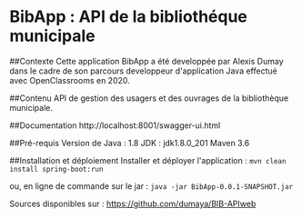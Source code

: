 # BibApp : API de la bibliothéque municipale

##Contexte
Cette application BibApp a été developpée par Alexis Dumay dans le cadre de son parcours developpeur d'application Java effectué avec OpenClassrooms en 2020.

##Contenu
API de gestion des usagers et des ouvrages de la bibliothèque municipale.

##Documentation
http://localhost:8001/swagger-ui.html

##Pré-requis
Version de Java : 1.8
JDK : jdk1.8.0_201
Maven 3.6

##Installation et déploiement
Installer et déployer l'application :
`mvn clean install spring-boot:run`

ou, en ligne de commande sur le jar : `java -jar BibApp-0.0.1-SNAPSHOT.jar`

Sources disponibles sur : https://github.com/dumaya/BIB-APIweb
